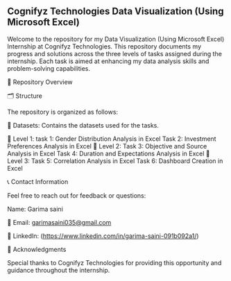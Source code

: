 ## Cognifyz Technologies Data Visualization (Using Microsoft Excel)
Welcome to the repository for my Data Visualization (Using Microsoft Excel) Internship at Cognifyz Technologies. This repository documents my progress and solutions across the three levels of tasks assigned during the internship. Each task is aimed at enhancing my data analysis skills and problem-solving capabilities.

📂 Repository Overview

🗂️ Structure

The repository is organized as follows:

📁 Datasets: Contains the datasets used for the tasks.

📄 Level 1:
    task 1:  Gender Distribution Analysis in Excel
    Task 2: Investment Preferences Analysis in Excel
📄 Level 2:
    Task 3: Objective and Source Analysis in Excel
    Task 4: Duration and Expectations Analysis in Excel
📄 Level 3:
    Task 5: Correlation Analysis in Excel
    Task 6: Dashboard Creation in Excel
    
📞 Contact Information

Feel free to reach out for feedback or questions:

Name: Garima saini

📧 Email: garimasaini035@gmail.com

🔗 LinkedIn: (https://www.linkedin.com/in/garima-saini-091b092a1/)

🙏 Acknowledgments

Special thanks to Cognifyz Technologies for providing this opportunity and guidance throughout the internship.
